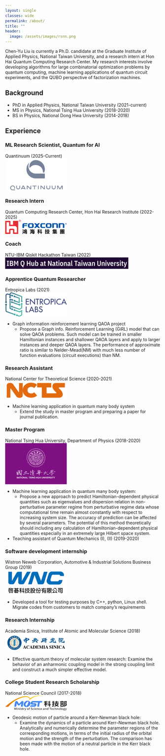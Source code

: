 ```yaml
---
layout: single
classes: wide
permalink: /about/
title: ""
header:
  image: /assets/images/rsnn.png
---
```


Chen-Yu Liu is currently a Ph.D. candidate at the Graduate Institute of Applied Physics, National Taiwan University, and a research intern at Hon Hai Quantum Computing Research Center. My research interests involve developing algorithms for large combinatorial optimization problems by quantum computing, machine learning applications of quantum circuit experiments, and the QUBO perspective of factorization machines. 


## Background

* PhD in Applied Physics, National Taiwan University (2021-current)
* MS in Physics, National Tsing Hua University (2018-2020) 
* BS in Physics, National Dong Hwa University (2014-2018)

## Experience

### ML Research Scientist, Quantum for AI
Quantinuum (2025-Current)  
<img src="/assets/images/quantinuum_logo.png" width="200px" align="center">


### Research Intern  
Quantum Computing Research Center, Hon Hai Research Institute (2022-2025)  
<img src="/assets/images/hh.png" width="200px" align="center">

### Coach  
NTU-IBM Qiskit Hackathon Taiwan (2022)  
<img src="/assets/images/ntuibm.png" width="400px" align="center">

### Apprentice Quantum Researcher  
Entropica Labs (2021)  
 <img src="/assets/images/entropicalabs.png" width="200px" align="center">
* Graph information reinforcement learning QAOA project  
  - Propose a Graph info. Reinforcement Learning (GiRL) model that can solve 
	QAOA problems. Such model can be trained in smaller Hamiltonian instances
	and shallower QAOA layers and apply to larger instances and deeper QAOA 
	layers. The performance of approximate ratio is similar to Nelder-Mead(NM) 
	with much less number of function evaluations (circuit executions) than NM.

### Research Assistant  
National Center for Theoretical Science (2020-2021)  
<img src="/assets/images/ncts.png" width="200px" align="center">
* Machine learning application in quantum many body system
  - Extend the study in master program and preparing a paper for journal publication.

### Master Program  
National Tsing Hua University, Department of Physics (2018-2020)  
<img src="/assets/images/nthu.png" width="200px" align="center">
* Machine learning application in quantum many body system:
  - Propose a new approach to predict Hamiltonian-dependent physical quantities such as eigenvalues and dispersion relation in non-perturbative parameter regime from perturbative regime data whose computational time remain almost constantly with respect to increasing system size. The accuracy of prediction can be affected by several parameters. The potential of this method theoretically should including any calculation of Hamiltonian-dependent physical quantities especially in an extremely large Hilbert space system. 
* Teaching assistant of Quantum Mechanics (I), (II) (2019-2020)  

### Software development internship  
Wistron Neweb Corporation, Automotive & Industrial Solutions Business Group (2019)  
<img src="/assets/images/wnc.png" width="200px" align="center">
* Developed a tool for testing purposes by C++, python, Linux shell.
Migrate codes from customers to match company’s requirements

### Research Internship  
Academia Sinica, Institute of Atomic and Molecular Science (2018)  
<img src="/assets/images/academia_sinica.png" width="200px" align="center">
* Effective quantum theory of molecular system research:
Examine the behavior of an anharmonic coupling model in the strong coupling limit and construct a much simpler effective model.

### College Student Research Scholarship  
National Science Council   (2017-2018)  
<img src="/assets/images/most.png" width="200px" align="center">
* Geodesic motion of particle around a Kerr-Newman black hole:
  - Examine the dynamics of a particle around  Kerr–Newman black hole. Analytically and numerically determine the parameter regions of the 
corresponding motions, in terms of the initial radius of the orbital motion and the strength of the perturbation. The comparison has been made with 
the motion of a neutral particle in the Kerr black hole.

